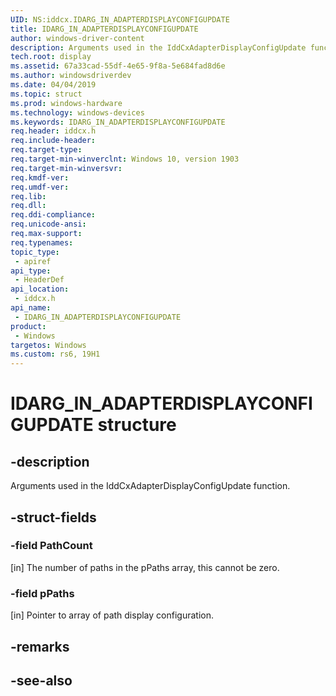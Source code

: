 ```yaml
---
UID: NS:iddcx.IDARG_IN_ADAPTERDISPLAYCONFIGUPDATE
title: IDARG_IN_ADAPTERDISPLAYCONFIGUPDATE
author: windows-driver-content
description: Arguments used in the IddCxAdapterDisplayConfigUpdate function.
tech.root: display
ms.assetid: 67a33cad-55df-4e65-9f8a-5e684fad8d6e
ms.author: windowsdriverdev
ms.date: 04/04/2019
ms.topic: struct
ms.prod: windows-hardware
ms.technology: windows-devices
ms.keywords: IDARG_IN_ADAPTERDISPLAYCONFIGUPDATE
req.header: iddcx.h
req.include-header:
req.target-type:
req.target-min-winverclnt: Windows 10, version 1903
req.target-min-winversvr:
req.kmdf-ver:
req.umdf-ver:
req.lib:
req.dll:
req.ddi-compliance:
req.unicode-ansi:
req.max-support:
req.typenames: 
topic_type: 
 - apiref
api_type: 
 - HeaderDef
api_location: 
 - iddcx.h
api_name: 
 - IDARG_IN_ADAPTERDISPLAYCONFIGUPDATE
product: 
 - Windows
targetos: Windows
ms.custom: rs6, 19H1
---
```


# IDARG_IN_ADAPTERDISPLAYCONFIGUPDATE structure

## -description

Arguments used in the IddCxAdapterDisplayConfigUpdate function.

## -struct-fields

### -field PathCount

[in] The number of paths in the pPaths array, this cannot be zero.

### -field pPaths
 
[in] Pointer to array of path display configuration.

## -remarks

## -see-also
